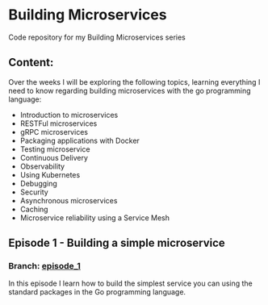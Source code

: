 # Building Microservices
Code repository for my Building Microservices series

## Content:
Over the weeks I will be exploring the following topics, learning everything I need to know regarding building microservices with the go programming language:

- Introduction to microservices
- RESTFul microservices
- gRPC microservices
- Packaging applications with Docker
- Testing microservice
- Continuous Delivery
- Observability
- Using Kubernetes
- Debugging
- Security
- Asynchronous microservices
- Caching
- Microservice reliability using a Service Mesh


## Episode 1 - Building a simple microservice

### Branch: [episode_1](https://github.com/jedrekdomanski/microservices/tree/episode-1)

In this episode I learn how to build the simplest service you can using the standard packages in the Go programming language.

